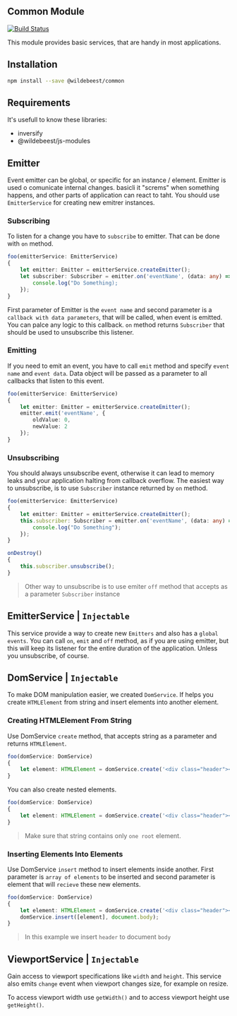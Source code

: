 ## Common Module

[![Build Status](https://travis-ci.com/pipan/js-common.svg?branch=master)](https://travis-ci.com/pipan/js-common)

This module provides basic services, that are handy in most applications.

## Installation

```sh
npm install --save @wildebeest/common
```

## Requirements

It's usefull to know these libraries:

* inversify
* @wildebeest/js-modules

## Emitter

Event emitter can be global, or specific for an instance / element. Emitter is used o comunicate internal changes. basicli it "screms" when something happens, and other parts of application can react to taht. You should use `EmitterService` for creating new emitrer instances.

### Subscribing

To listen for a change you have to `subscribe` to emitter. That can be done with `on` method.

```ts
foo(emitterService: EmitterService)
{
    let emitter: Emitter = emitterService.createEmitter();
    let subscriber: Subscriber = emitter.on('eventName', (data: any) => {
        console.log("Do Something);
    });
}
```

First parameter of Emitter is the `event name` and second parameter is a `callback with data parameters`, that will be called, when event is emitted. You can palce any logic to this callback. `on` method returns `Subscriber` that should be used to unsubscribe this listener.

### Emitting

If you need to emit an event, you have to call `emit` method and specify `event name` and `event data`. Data object will be passed as a parameter to all callbacks that listen to this event.

```ts
foo(emitterService: EmitterService)
{
    let emitter: Emitter = emitterService.createEmitter();
    emitter.emit('eventName', {
        oldValue: 0,
        newValue: 2
    });
}
```

### Unsubscribing

You should always unsubscribe event, otherwise it can lead to memory leaks and your application halting from callback overflow. The easiest way to unsubscribe, is to use `Subscriber` instance returned by `on` method.

```ts
foo(emitterService: EmitterService)
{
    let emitter: Emitter = emitterService.createEmitter();
    this.subscriber: Subscriber = emitter.on('eventName', (data: any) => {
        console.log("Do Something");
    });
}

onDestroy()
{
    this.subscriber.unsubscribe();
}
```

> Other way to unsubscribe is to use emiter `off` method that accepts as a parameter `Subscriber` instance

## EmitterService | `Injectable`

This service provide a way to create new `Emitters` and also has a `global events`. You can call `on`, `emit` and `off` method, as if you are using emitter, but this will keep its listener for the entire duration of the application. Unless you unsubscribe, of course.

## DomService | `Injectable`

To make DOM manipulation easier, we created `DomService`. If helps you create `HTMLElement` from string and insert elements into another element.

### Creating HTMLElement From String

Use DomService `create` method, that accepts string as a parameter and returns `HTMLElement`.

```ts
foo(domService: DomService)
{
    let element: HTMLElement = domService.create('<div class="header"></div>);
}
```

You can also create nested elements.

```ts
foo(domService: DomService)
{
    let element: HTMLElement = domService.create('<div class="header"><div class="header-item>one</div><div class="header-item">two</div></div>');
}
```

>  Make sure that string contains only `one root` element.

### Inserting Elements Into Elements

Use DomService `insert` method to insert elements inside another. First parameter is `array of elements` to be inserted and second parameter is element that will `recieve` these new elements.

```ts
foo(domService: DomService)
{
    let element: HTMLElement = domService.create('<div class="header"></div>');
    domService.insert([element], document.body);
}
```

> In this example we insert `header` to document `body`

## ViewportService | `Injectable`

Gain access to viewport specifications like `width` and `height`. This service also emits `change` event when viewport changes size, for example on resize.

To access viewport width use `getWidth()` and to access viewport height use `getHeight()`.